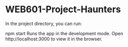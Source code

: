 # WEB601-Project-Haunters
 
In the project directory, you can run:

npm start
Runs the app in the development mode.
Open http://localhost:3000 to view it in the browser.
